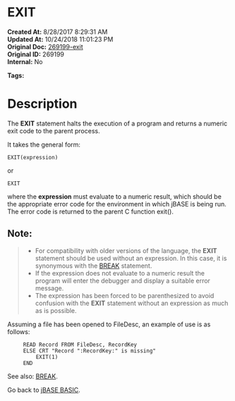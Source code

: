 # EXIT

**Created At:** 8/28/2017 8:29:31 AM  
**Updated At:** 10/24/2018 11:01:23 PM  
**Original Doc:** [269199-exit](https://docs.jbase.com/36868-jbase-basic/269199-exit)  
**Original ID:** 269199  
**Internal:** No  

**Tags:**
<badge text='program control' vertical='middle' />
<badge text='program execution' vertical='middle' />

# **Description**

The **EXIT** statement halts the execution of a program and returns a numeric exit code to the parent process.

It takes the general form:

```
EXIT(expression)
```

or

```
EXIT
```



where the **expression** must evaluate to a numeric result, which should be the appropriate error code for the environment in which jBASE is being run. The error code is returned to the parent C function exit().

## Note: 


> - For compatibility with older versions of the language, the **EXIT** statement should be used without an expression. In this case, it is synonymous with the [BREAK](./../break) statement.
> - If the expression does not evaluate to a numeric result the program will enter the debugger and display a suitable error message.
> - The expression has been forced to be parenthesized to avoid confusion with the **EXIT** statement without an expression as much as is possible.


Assuming a file has been opened to FileDesc, an example of use is as follows:

```
     READ Record FROM FileDesc, RecordKey
     ELSE CRT "Record ":RecordKey:" is missing"
         EXIT(1)
     END
```



See also: [BREAK](./../break).

Go back to [jBASE BASIC](./../jbase-basic-programmers-reference-guide).
